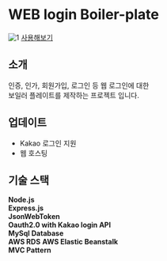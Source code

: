 # WEB login Boiler-plate  

![1](https://i.imgur.com/DMivTYI.png)
[사용해보기](http://logintest-env.eba-p4x82irp.ap-northeast-2.elasticbeanstalk.com)


## 소개  
인증, 인가, 회원가입, 로그인 등 웹 로그인에 대한  
보일러 플레이트를 제작하는 프로젝트 입니다.  

## 업데이트
- Kakao 로그인 지원
- 웹 호스팅  

## 기술 스택
**Node.js**  
**Express.js**  
**JsonWebToken**  
**Oauth2.0 with Kakao login API**  
**MySql Database**  
**AWS RDS**
**AWS Elastic Beanstalk**  
**MVC Pattern**  

